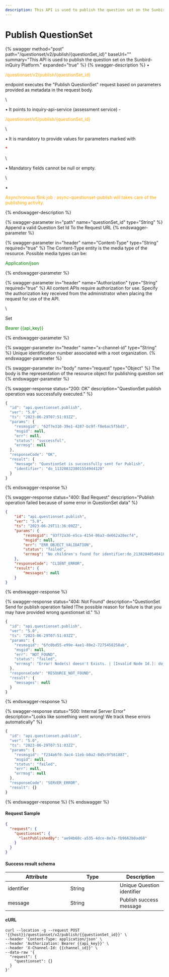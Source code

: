 ```yaml
---
description: This API is used to publish the question set on the Sunbird-inQuiry Platform.
---
```


# Publish QuestionSet

{% swagger method="post" path="/questionset/v2/publish/{questionSet_id}" baseUrl="" summary="This API is used to publish the question set on the Sunbird-inQuiry Platform." expanded="true" %}
{% swagger-description %}
• 

<mark style="color:orange;">

/questionset/v2/publish/{questionSet_id}

</mark>

 endpoint executes the "Publish QuestionSet" request based on parameters provided as metadata in the request body. 

\


• It points to inquiry-api-service (assessment service) - 

<mark style="color:orange;">

/questionset/v5/publish/{questionSet_id}

</mark>

\


• It is mandatory to provide values for parameters marked with 

<mark style="color:red;">

\*

</mark>

\


• Mandatory fields cannot be null or empty.

\


• 

<mark style="color:orange;">

Asynchronous flink job : async-questionset-publish will takes care of the publishing activity.

</mark>
{% endswagger-description %}

{% swagger-parameter in="path" name="questionSet_id" type="String" %}
Append a valid Question Set Id To the Request URL
{% endswagger-parameter %}

{% swagger-parameter in="header" name="Content-Type" type="String" required="true" %}
The Content-Type entity is the media type of the resource. Possible media types can be: 

<mark style="color:green;">

Application/json

</mark>
{% endswagger-parameter %}

{% swagger-parameter in="header" name="Authorization" type="String" required="true" %}
All content APIs require authorization for use. Specify the authorization key received from the administrator when placing the request for use of the API.

\


Set 

<mark style="color:green;">

Bearer {{api_key}}

</mark>
{% endswagger-parameter %}

{% swagger-parameter in="header" name="x-channel-id" type="String" %}
Unique identification number associated with a root organization.
{% endswagger-parameter %}

{% swagger-parameter in="body" name="request" type="Object" %}
The body is the representation of the resource object for publishing question set
{% endswagger-parameter %}

{% swagger-response status="200: OK" description="QuestionSet publish operation was successfully executed." %}
```javascript
{
  "id": "api.questionset.publish",
  "ver": "5.0",
  "ts": "2023-06-29T07:51:03ZZ",
  "params": {
    "resmsgid": "62f7e310-39e1-4287-bc9f-f8e6ac5f5bd3",
    "msgid": null,
    "err": null,
    "status": "successful",
    "errmsg": null
  },
  "responseCode": "OK",
  "result": {
    "message": "QuestionSet is successfully sent for Publish",
    "identifier": "do_113208323801554944120"
  }
}
```
{% endswagger-response %}

{% swagger-response status="400: Bad Request" description="Publish operation failed because of some error in QuestionSet data" %}
```json
{
    "id": "api.questionset.publish",
    "ver": "5.0",
    "ts": "2023-06-29T11:36:09ZZ",
    "params": {
        "resmsgid": "93f72a36-e5ca-4154-86a3-de662a20ecf4",
        "msgid": null,
        "err": "ERR_OBJECT_VALIDATION",
        "status": "failed",
        "errmsg": "No children's found for identifier:do_2138284054041886721542"
    },
    "responseCode": "CLIENT_ERROR",
    "result": {
        "messages": null
    }
}
```
{% endswagger-response %}

{% swagger-response status="404: Not Found" description="QuestionSet Send for publish operation failed !The possible reason for failure is that you may have provided wrong questionset id." %}
```javascript
{
  "id": "api.questionset.publish",
  "ver": "5.0",
  "ts": "2023-06-29T07:51:03ZZ",
  "params": {
    "resmsgid": "6fc0bd55-e99e-4ae1-80e2-7275458258ab",
    "msgid": null,
    "err": "NOT_FOUND",
    "status": "failed",
    "errmsg": "Error! Node(s) doesn't Exists. | [Invalid Node Id.]: do_1132084061164175361221"
  },
  "responseCode": "RESOURCE_NOT_FOUND",
  "result": {
    "messages": null
  }
}
```
{% endswagger-response %}

{% swagger-response status="500: Internal Server Error" description="Looks like something went wrong! We track these errors automatically" %}
```javascript
{
  "id": "api.questionset.publish",
  "ver": "5.0",
  "ts": "2023-06-29T07:51:03ZZ",
  "params": {
    "resmsgid": "f234a6f0-3ac4-11eb-b0a2-8d5c9f561887",
    "msgid": null,
    "status": "failed",
    "err": null,
    "errmsg": null
  },
  "responseCode": "SERVER_ERROR",
  "result": {}
}
```
{% endswagger-response %}
{% endswagger %}

#### Request Sample

```json
{
  "request": {
    "questionset": {
      "lastPublishedBy": "ae94b68c-a535-4dce-8e7a-fb9662b0ad68"
    }
  }
}
```

#### Success result schema

<table><thead><tr><th width="183">Attribute</th><th width="141.33333333333331">Type</th><th>Description</th></tr></thead><tbody><tr><td>identifier</td><td>String</td><td>Unique Question identifier</td></tr><tr><td>message</td><td>String</td><td>Publish success message</td></tr></tbody></table>

#### cURL

```shell
curl --location -g --request POST '{{host}}/questionset/v2/publish/{{questionSet_id}}' \
--header 'Content-Type: application/json' \
--header 'Authorization: Bearer {{api_key}}' \
--header 'X-Channel-Id: {{channel_id}}' \
--data-raw '{
  "request": {
    "questionset": {}
  }
}'
```
